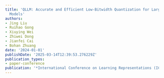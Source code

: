 ```yaml
---
title: 'QLLM: Accurate and Efficient Low-Bitwidth Quantization for Large Language
  Models'
authors:
- Jing Liu
- Ruihao Gong
- Xiuying Wei
- Zhiwei Dong
- Jianfei Cai
- Bohan Zhuang
date: '2024-01-01'
publishDate: '2025-03-14T12:39:53.276229Z'
publication_types:
- paper-conference
publication: '*International Conference on Learning Representations (ICLR)*'
---
```

